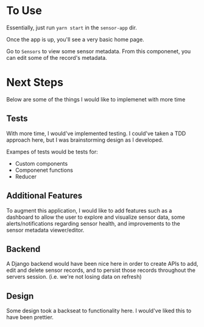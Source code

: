 # To Use

Essentially, just run `yarn start` in the `sensor-app` dir.

Once the app is up, you'll see a very basic home page. 

Go to `Sensors` to view some sensor metadata. From this componenet, you can edit some of the record's metadata. 


# Next Steps

Below are some of the things I would like to implemenet with more time 

## Tests 

With more time, I would've implemented testing. I could've taken a TDD approach here, but I was brainstorming design as I developed. 

Exampes of tests would be tests for:
- Custom components
- Componenet functions
- Reducer 

## Additional Features

To augment this application, I would like to add features such as a dashboard to allow the user to explore and visualize sensor data, some alerts/notifications regarding sensor health, and improvements to the sensor metadata viewer/editor.

## Backend

A Django backend would have been nice here in order to create APIs to add, edit and delete sensor records, and to persist those records throughout the servers session. (i.e. we're not losing data on refresh)

## Design

Some design took a backseat to functionality here. I would've liked this to have been prettier. 
